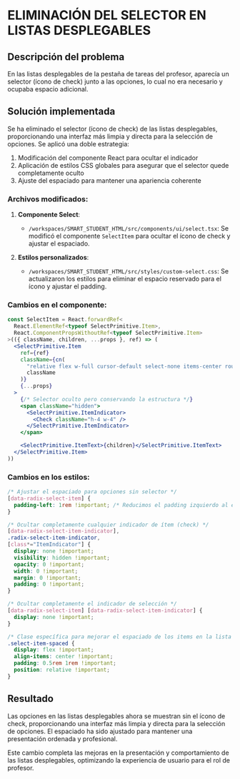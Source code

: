 # ELIMINACIÓN DEL SELECTOR EN LISTAS DESPLEGABLES

## Descripción del problema
En las listas desplegables de la pestaña de tareas del profesor, aparecía un selector (ícono de check) junto a las opciones, lo cual no era necesario y ocupaba espacio adicional.

## Solución implementada
Se ha eliminado el selector (ícono de check) de las listas desplegables, proporcionando una interfaz más limpia y directa para la selección de opciones. Se aplicó una doble estrategia:

1. Modificación del componente React para ocultar el indicador
2. Aplicación de estilos CSS globales para asegurar que el selector quede completamente oculto
3. Ajuste del espaciado para mantener una apariencia coherente

### Archivos modificados:

1. **Componente Select**:
   - `/workspaces/SMART_STUDENT_HTML/src/components/ui/select.tsx`: Se modificó el componente `SelectItem` para ocultar el ícono de check y ajustar el espaciado.

2. **Estilos personalizados**:
   - `/workspaces/SMART_STUDENT_HTML/src/styles/custom-select.css`: Se actualizaron los estilos para eliminar el espacio reservado para el ícono y ajustar el padding.

### Cambios en el componente:

```jsx
const SelectItem = React.forwardRef<
  React.ElementRef<typeof SelectPrimitive.Item>,
  React.ComponentPropsWithoutRef<typeof SelectPrimitive.Item>
>(({ className, children, ...props }, ref) => (
  <SelectPrimitive.Item
    ref={ref}
    className={cn(
      "relative flex w-full cursor-default select-none items-center rounded-sm py-1.5 pl-3 pr-2 text-sm outline-none focus:bg-accent focus:text-accent-foreground data-[disabled]:pointer-events-none data-[disabled]:opacity-50",
      className
    )}
    {...props}
  >
    {/* Selector oculto pero conservando la estructura */}
    <span className="hidden">
      <SelectPrimitive.ItemIndicator>
        <Check className="h-4 w-4" />
      </SelectPrimitive.ItemIndicator>
    </span>

    <SelectPrimitive.ItemText>{children}</SelectPrimitive.ItemText>
  </SelectPrimitive.Item>
))
```

### Cambios en los estilos:

```css
/* Ajustar el espaciado para opciones sin selector */
[data-radix-select-item] {
  padding-left: 1rem !important; /* Reducimos el padding izquierdo al eliminar el ícono */
}

/* Ocultar completamente cualquier indicador de ítem (check) */
[data-radix-select-item-indicator],
.radix-select-item-indicator,
[class*="ItemIndicator"] {
  display: none !important;
  visibility: hidden !important;
  opacity: 0 !important;
  width: 0 !important;
  margin: 0 !important;
  padding: 0 !important;
}

/* Ocultar completamente el indicador de selección */
[data-radix-select-item] [data-radix-select-item-indicator] {
  display: none !important;
}

/* Clase específica para mejorar el espaciado de los items en la lista desplegable */
.select-item-spaced {
  display: flex !important;
  align-items: center !important;
  padding: 0.5rem 1rem !important;
  position: relative !important;
}
```

## Resultado
Las opciones en las listas desplegables ahora se muestran sin el ícono de check, proporcionando una interfaz más limpia y directa para la selección de opciones. El espaciado ha sido ajustado para mantener una presentación ordenada y profesional.

Este cambio completa las mejoras en la presentación y comportamiento de las listas desplegables, optimizando la experiencia de usuario para el rol de profesor.
